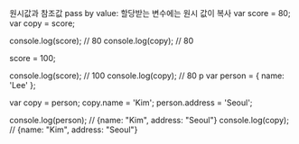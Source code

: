 원시값과 참조값
pass by value: 할당받는 변수에는 원시 값이 복사
var score = 80;
var copy = score;

console.log(score); // 80
console.log(copy);  // 80

score = 100;

console.log(score); // 100
console.log(copy);  // 80
p
var person = {
  name: 'Lee'
};

var copy = person;
copy.name = 'Kim';
person.address = 'Seoul';

console.log(person); // {name: "Kim", address: "Seoul"}
console.log(copy);   // {name: "Kim", address: "Seoul"}